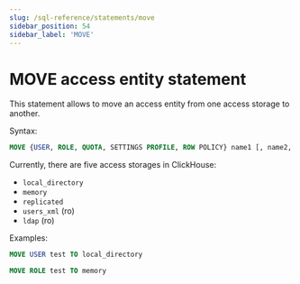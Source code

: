 ```yaml
---
slug: /sql-reference/statements/move
sidebar_position: 54
sidebar_label: 'MOVE'
---
```


# MOVE access entity statement

This statement allows to move an access entity from one access storage to another.

Syntax:

```sql
MOVE {USER, ROLE, QUOTA, SETTINGS PROFILE, ROW POLICY} name1 [, name2, ...] TO access_storage_type
```

Currently, there are five access storages in ClickHouse:
 - `local_directory`
 - `memory`
 - `replicated`
 - `users_xml` (ro)
 - `ldap` (ro)

Examples:

```sql
MOVE USER test TO local_directory
```

```sql
MOVE ROLE test TO memory
```
